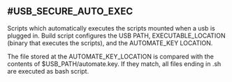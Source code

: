 
#USB_SECURE_AUTO_EXEC
------------------
Scripts which automatically executes the scripts mounted when a usb is plugged in. 
Build script configures the USB PATH, EXECUTABLE_LOCATION (binary that executes the scripts), and the AUTOMATE_KEY LOCATION.

The file stored at the AUTOMATE_KEY_LOCATION is compared with the  contents of $USB_PATH/automate.key.  If they match, all files ending in .sh are executed as bash script.
